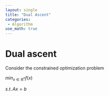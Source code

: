 ```yaml
---
layout: single
title: "Dual Ascent"
categories:
 - Algorithm
use_math: true
---
```


# Dual ascent

Consider the constrained optimization problem

$min_{x\in \mathbb{R}^{n}} f(x)$

$s.t. \,Ax=b$
